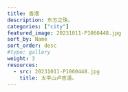 ```yaml
---
title: 香港
description: 东方之珠。
categories: ["city"]
featured_image: 20231011-P1060448.jpg
sort_by: Name
sort_order: desc
#type: gallery
weight: 3
resources:
  - src: 20231011-P1060448.jpg
    title: 太平山卢吉道。
---
```

